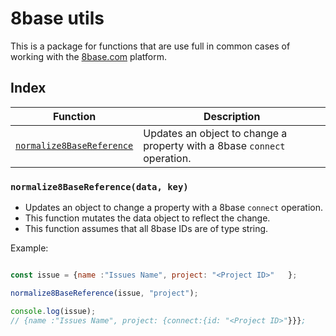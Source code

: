 # 8base utils

This is a package for functions that are use full in common cases of working with the [8base.com](https://www.8base.com) platform.


## Index

| Function   | Description   | 
| ------ | ------ | 
| [`normalize8BaseReference`](#normalize8BaseReference) | Updates an object to change a property with a 8base `connect` operation. | 


### `normalize8BaseReference(data, key)`

- Updates an object to change a property with a 8base `connect` operation.
- This function mutates the data object to reflect the change.
- This function assumes that all 8base IDs are of type string.

Example:


```javascript

const issue = {name :"Issues Name", project: "<Project ID>"   };

normalize8BaseReference(issue, "project");

console.log(issue);
// {name :"Issues Name", project: {connect:{id: "<Project ID>"}}};

``` 

